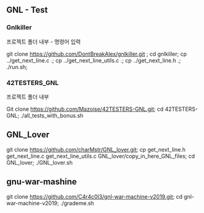 ## GNL - Test



### Gnlkiller

프로젝트 폴더 내부 - 명령어 입력

git clone https://github.com/DontBreakAlex/gnlkiller.git ; cd gnlkiller; cp ../get_next_line.c .; cp ../get_next_line_utils.c .; cp ../get_next_line.h .; ./run.sh;





###  42TESTERS_GNL

프로젝트 폴더 내부



Git clone https://github.com/Mazoise/42TESTERS-GNL.git; cd 42TESTERS-GNL;  ./all_tests_with_bonus.sh



## GNL_Lover

git clone https://github.com/charMstr/GNL_lover.git; cp get_next_line.h get_next_line.c get_next_line_utils.c GNL_lover/copy_in_here_GNL_files; cd GNL_lover; ./GNL_lover.sh 





## gnu-war-mashine

git clone https://github.com/C4r4c0l3/gnl-war-machine-v2019.git; cd gnl-war-machine-v2019; ./grademe.sh